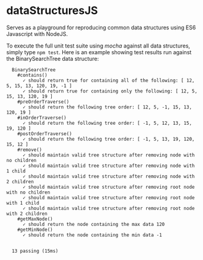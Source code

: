 # dataStructuresJS
Serves as a playground for reproducing common data structures using ES6 Javascript with NodeJS.

To execute the full unit test suite using *mocha* against all data structures, simply type `npm test`.  Here is an example showing test results run against the BinarySearchTree data structure:
```
  BinarySearchTree
    #contains()
      ✓ should return true for containing all of the following: [ 12, 5, 15, 13, 120, 19, -1 ]
      ✓ should return true for containing only the following: [ 12, 5, 15, 13, 120, 19 ]
    #preOrderTraverse()
      ✓ should return the following tree order: [ 12, 5, -1, 15, 13, 120, 19 ]
    #inOrderTraverse()
      ✓ should return the following tree order: [ -1, 5, 12, 13, 15, 19, 120 ]
    #postOrderTraverse()
      ✓ should return the following tree order: [ -1, 5, 13, 19, 120, 15, 12 ]
    #remove()
      ✓ should maintain valid tree structure after removing node with no children
      ✓ should maintain valid tree structure after removing node with 1 child
      ✓ should maintain valid tree structure after removing node with 2 children
      ✓ should maintain valid tree structure after removing root node with no children
      ✓ should maintain valid tree structure after removing root node with 1 child
      ✓ should maintain valid tree structure after removing root node with 2 children
    #getMaxNode()
      ✓ should return the node containing the max data 120
    #getMinNode()
      ✓ should return the node containing the min data -1


  13 passing (15ms)
```